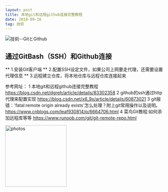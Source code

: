 ```yaml
---
layout: post
title: 本地git和远程github连接完整教程
date: 2018-09-16
tag: 技術
---
```


 ![技術--GitとGithub](http://osg1u3s09.bkt.clouddn.com/image/jpg/material/DSC_Tianjin%20%28small%29.jpg)

## 通过GitBash（SSH）和Github连接
  ** 1.安装Git客户端
  ** 2.配置SSH设定文件，如果公司上网要走代理，还需要设置代理信息
  ** 3.远程建立仓库，将本地仓库与远程仓库连接起来
  
参考网址：
1 本地git和远程github连接完整教程 
https://blog.csdn.net/dgreh/article/details/83302358 
2 github的ssh通过http代理来配置实现 
https://blog.csdn.net/x6_9x/article/details/60873021 
3 git报错：'fatal:remote origin already exists'怎么处理？附上git常用操作以及说明。 
https://www.cnblogs.com/leaf930814/p/6664706.html 
4 菜鸟Git教程:如何添加远程库等等 
https://www.runoob.com/git/git-remote-repo.html 

<a href="/photos/" target="_blank"><img src="http://omjh2j5h3.bkt.clouddn.com/%E5%A4%A9%E7%AD%96.jpg" width="195" height="195" alt="photos"/></a>

